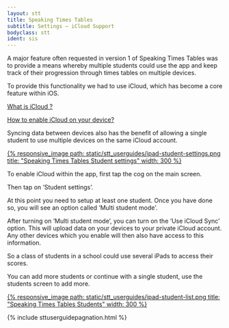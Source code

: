 ```yaml
---
layout: stt
title: Speaking Times Tables
subtitle: Settings – iCloud Support
bodyclass: stt
ident: sis
---
```

A major feature often requested in version 1 of Speaking Times Tables was to provide a means whereby multiple students could use the app and keep track of their progression through times tables on multiple devices.

To provide this functionality we had to use iCloud, which has become a core feature within iOS.

<a href="https://www.apple.com/uk/icloud/" target="_new">What is iCloud ?</a>

<a href="https://www.apple.com/uk/icloud/setup/ios.html" target="_new">How to enable iCloud on your device?</a>

Syncing data between devices also has the benefit of allowing a single student to use multiple devices on the same iCloud account.

<div class="container-table">
	<div class="center-block">
		<a href="{{ site.baseurl }}/static/stt_userguides/ipad-student-settings.png" class="thickbox">
			{% responsive_image path: static/stt_userguides/ipad-student-settings.png title: "Speaking Times Tables Student settings" width: 300 %}
		</a>
	</div>
</div>

To enable iCloud within the app, first tap the cog on the main screen.

Then tap on ‘Student settings’.

At this point you need to setup at least one student. Once you have done so, you will see an option called ‘Multi student mode’.

After turning on ‘Multi student mode’, you can turn on the ‘Use iCloud Sync’ option. This will upload data on your devices to your private iCloud account. Any other devices which you enable will then also have access to this information.

So a class of students in a school could use several iPads to access their scores.

You can add more students or continue with a single student, use the students screen to add more.

<div class="container-table">
	<div class="center-block">
		<a href="{{ site.baseurl }}/static/stt_userguides/ipad-student-list.png" class="thickbox">
			{% responsive_image path: static/stt_userguides/ipad-student-list.png title: "Speaking Times Tables Students" width: 300 %}
		</a>
	</div>
</div>

{% include sttuserguidepagnation.html %}
